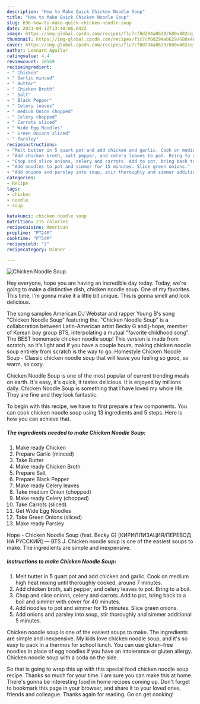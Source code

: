 ```yaml
---
description: "How to Make Quick Chicken Noodle Soup"
title: "How to Make Quick Chicken Noodle Soup"
slug: 696-how-to-make-quick-chicken-noodle-soup
date: 2021-04-12T13:48:06.842Z
image: https://img-global.cpcdn.com/recipes/f1c7cf0d294a8629/680x482cq70/chicken-noodle-soup-recipe-main-photo.jpg
thumbnail: https://img-global.cpcdn.com/recipes/f1c7cf0d294a8629/680x482cq70/chicken-noodle-soup-recipe-main-photo.jpg
cover: https://img-global.cpcdn.com/recipes/f1c7cf0d294a8629/680x482cq70/chicken-noodle-soup-recipe-main-photo.jpg
author: Leonard Aguilar
ratingvalue: 4.4
reviewcount: 30569
recipeingredient:
- " Chicken"
- " Garlic minced"
- " Butter"
- " Chicken Broth"
- " Salt"
- " Black Pepper"
- " Celery leaves"
- " medium Onion chopped"
- " Celery chopped"
- " Carrots sliced"
- " Wide Egg Noodles"
- " Green Onions sliced"
- " Parsley"
recipeinstructions:
- "Melt butter in 5 quart pot and add chicken and garlic. Cook on medium high heat mixing until thoroughly cooked, around 7 minutes."
- "Add chicken broth, salt pepper, and celery leaves to pot. Bring to a boil."
- "Chop and slice onions, celery and carrots. Add to pot, bring back to a boil and simmer with cover for 40 minutes."
- "Add noodles to pot and simmer for 15 minutes. Slice green onions."
- "Add onions and parsley into soup, stir thoroughly and simmer additional 5 minutes."
categories:
- Recipe
tags:
- chicken
- noodle
- soup

katakunci: chicken noodle soup 
nutrition: 215 calories
recipecuisine: American
preptime: "PT24M"
cooktime: "PT54M"
recipeyield: "2"
recipecategory: Dinner

---
```



![Chicken Noodle Soup](https://img-global.cpcdn.com/recipes/f1c7cf0d294a8629/680x482cq70/chicken-noodle-soup-recipe-main-photo.jpg)

Hey everyone, hope you are having an incredible day today. Today, we're going to make a distinctive dish, chicken noodle soup. One of my favorites. This time, I'm gonna make it a little bit unique. This is gonna smell and look delicious.

The song samples American DJ Webstar and rapper Young B&#39;s song &#34;Chicken Noodle Soup&#34; featuring the. &#34;Chicken Noodle Soup&#34; is a collaboration between Latin-American artist Becky G and j-hope, member of Korean boy group BTS, interpolating a mutual &#34;favorite childhood song&#34;. The BEST homemade chicken noodle soup! This version is made from scratch, so it&#39;s light and If you have a couple hours, making chicken noodle soup entirely from scratch is the way to go. Homestyle Chicken Noodle Soup - Classic chicken noodle soup that will leave you feeling so good, so warm, so cozy.

Chicken Noodle Soup is one of the most popular of current trending meals on earth. It's easy, it's quick, it tastes delicious. It is enjoyed by millions daily. Chicken Noodle Soup is something that I have loved my whole life. They are fine and they look fantastic.


To begin with this recipe, we have to first prepare a few components. You can cook chicken noodle soup using 13 ingredients and 5 steps. Here is how you can achieve that.

<!--inarticleads1-->

##### The ingredients needed to make Chicken Noodle Soup:

1. Make ready  Chicken
1. Prepare  Garlic (minced)
1. Take  Butter
1. Make ready  Chicken Broth
1. Prepare  Salt
1. Prepare  Black Pepper
1. Make ready  Celery leaves
1. Take  medium Onion (chopped)
1. Make ready  Celery (chopped)
1. Take  Carrots (sliced)
1. Get  Wide Egg Noodles
1. Take  Green Onions (sliced)
1. Make ready  Parsley


Hope - Chicken Noodle Soup (feat. Becky G) [КИРИЛЛИЗАЦИЯ/ПЕРЕВОД НА РУССКИЙ] — BTS J. Chicken noodle soup is one of the easiest soups to make. The ingredients are simple and inexpensive. 

<!--inarticleads2-->

##### Instructions to make Chicken Noodle Soup:

1. Melt butter in 5 quart pot and add chicken and garlic. Cook on medium high heat mixing until thoroughly cooked, around 7 minutes.
1. Add chicken broth, salt pepper, and celery leaves to pot. Bring to a boil.
1. Chop and slice onions, celery and carrots. Add to pot, bring back to a boil and simmer with cover for 40 minutes.
1. Add noodles to pot and simmer for 15 minutes. Slice green onions.
1. Add onions and parsley into soup, stir thoroughly and simmer additional 5 minutes.


Chicken noodle soup is one of the easiest soups to make. The ingredients are simple and inexpensive. My kids love chicken noodle soup, and it&#39;s so easy to pack in a thermos for school lunch. You can use gluten-free noodles in place of egg noodles if you have an intolerance or gluten allergy. Chicken noodle soup with a soda on the side. 

So that is going to wrap this up with this special food chicken noodle soup recipe. Thanks so much for your time. I am sure you can make this at home. There's gonna be interesting food in home recipes coming up. Don't forget to bookmark this page in your browser, and share it to your loved ones, friends and colleague. Thanks again for reading. Go on get cooking!
